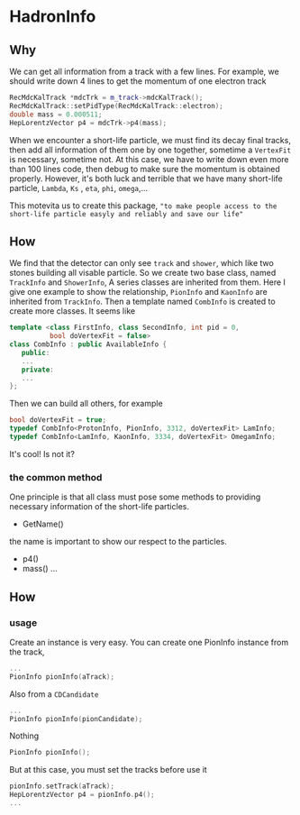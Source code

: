 # HadronInfo
## Why
We can get all information from a track with a few lines. For example, 
we should write down 4 lines to get the momentum of one electron track
```c++
RecMdcKalTrack *mdcTrk = m_track->mdcKalTrack();
RecMdcKalTrack::setPidType(RecMdcKalTrack::electron);
double mass = 0.000511;
HepLorentzVector p4 = mdcTrk->p4(mass);
```
When we encounter a short-life particle, we must find its decay final tracks,
then add all information of them one by one together, sometime a `VertexFit` is
necessary, sometime not. At this case, we have to write down even more than 100
lines code, then debug to make sure the momentum is obtained properly.
However, it's both luck and terrible that we have many short-life particle, 
`Lambda`, `Ks` , `eta`, `phi`, `omega`,... 

This motevita us to create this package, `"to make people access to the short-life
particle easyly and reliably and save our life"`

## How
We find that the detector can only see `track` and `shower`, which like two 
stones building all visable particle. So we create two base class, named
`TrackInfo` and `ShowerInfo`, A series classes are inherited from them. Here
I give one example to show the relationship, `PionInfo` and `KaonInfo` are 
inherited from `TrackInfo`. Then a template named `CombInfo` is created to
create more classes. It seems like
```c++
template <class FirstInfo, class SecondInfo, int pid = 0,
          bool doVertexFit = false>
class CombInfo : public AvailableInfo {
   public:
   ...
   private:
   ...
};
```
Then we can build all others, for example
```c++
bool doVertexFit = true;
typedef CombInfo<ProtonInfo, PionInfo, 3312, doVertexFit> LamInfo;
typedef CombInfo<LamInfo, KaonInfo, 3334, doVertexFit> OmegamInfo;
```
It's cool! Is not it?

### the common method
One principle is that all class must pose some methods to providing
necessary information of the short-life particles. 

* GetName() 

the name is important to show our respect to the particles.

* p4()
* mass()
...



## How
### usage
Create an instance is very easy. You can create one PionInfo instance
from the track,
```c++
...
PionInfo pionInfo(aTrack);
```
Also from a `CDCandidate`
```c++
...
PionInfo pionInfo(pionCandidate);
```
Nothing
```c++
PionInfo pionInfo();
```
But at this case, you must set the tracks before use it
```c++
pionInfo.setTrack(aTrack);
HepLorentzVector p4 = pionInfo.p4();
...
```


